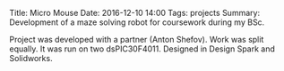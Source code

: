 Title: Micro Mouse
Date: 2016-12-10 14:00
Tags: projects
Summary: Development of a maze solving robot for coursework during my BSc.

Project was developed with a partner (Anton Shefov). Work was split equally. It was run on two dsPIC30F4011.
Designed in Design Spark and Solidworks.
